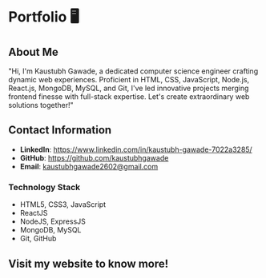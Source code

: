 # Portfolio 🖥️

## About Me

"Hi, I'm Kaustubh Gawade, a dedicated computer science engineer crafting dynamic web experiences. Proficient in HTML, CSS, JavaScript, Node.js, React.js, MongoDB, MySQL, and Git, I've led innovative projects merging frontend finesse with full-stack expertise. Let's create extraordinary web solutions together!"

## Contact Information

- **LinkedIn**: https://www.linkedin.com/in/kaustubh-gawade-7022a3285/
- **GitHub**: https://github.com/kaustubhgawade
- **Email**: kaustubhgawade2602@gmail.com

### Technology Stack

- HTML5, CSS3, JavaScript
- ReactJS
- NodeJS, ExpressJS
- MongoDB, MySQL
- Git, GitHub

## Visit my website to know more!
